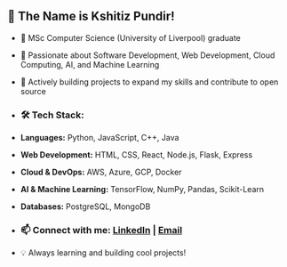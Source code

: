 ## 👋 The Name is Kshitiz Pundir!
- 👀 MSc Computer Science (University of Liverpool) graduate
- 🌱 Passionate about Software Development, Web Development, Cloud Computing, AI, and Machine Learning
- 💞️ Actively building projects to expand my skills and contribute to open source

- ### 🛠️ Tech Stack:  
- **Languages:** Python, JavaScript, C++, Java  
- **Web Development:** HTML, CSS, React, Node.js, Flask, Express  
- **Cloud & DevOps:** AWS, Azure, GCP, Docker  
- **AI & Machine Learning:** TensorFlow, NumPy, Pandas, Scikit-Learn  
- **Databases:** PostgreSQL, MongoDB

- ### 📫 Connect with me: [LinkedIn](https://www.linkedin.com/in/kshitizpundir) | [Email](mailto:pundir.kshitiz@gmail.com)

- 💡 Always learning and building cool projects!  

<!---
kshitiz-pundir/kshitiz-pundir is a ✨ special ✨ repository because its `README.md` (this file) appears on your GitHub profile.
You can click the Preview link to take a look at your changes.
--->
